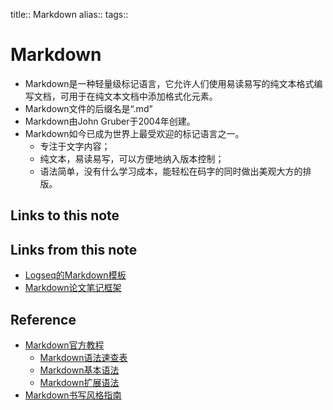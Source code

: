 title:: Markdown
alias:: 
tags:: 

# Markdown

- Markdown是一种轻量级标记语言，它允许人们使用易读易写的纯文本格式编写文档，可用于在纯文本文档中添加格式化元素。
- Markdown文件的后缀名是“.md”
- Markdown由John Gruber于2004年创建。
- Markdown如今已成为世界上最受欢迎的标记语言之一。
	- 专注于文字内容；
	- 纯文本，易读易写，可以方便地纳入版本控制；
	- 语法简单，没有什么学习成本，能轻松在码字的同时做出美观大方的排版。

## Links to this note

## Links from this note

- [Logseq的Markdown模板](2022042901.md)
- [Markdown论文笔记框架](2019012802.md)

## Reference

- [Markdown官方教程](https://markdown.com.cn/)
	- [Markdown语法速查表](https://markdown.com.cn/cheat-sheet.html)
	- [Markdown基本语法](https://markdown.com.cn/basic-syntax/)
	- [Markdown扩展语法](https://markdown.com.cn/extended-syntax/)
- [Markdown书写风格指南](http://einverne.github.io/markdown-style-guide/zh.html)

